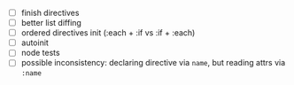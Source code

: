* [ ] finish directives
* [ ] better list diffing
* [ ] ordered directives init (:each + :if vs :if + :each)
* [ ] autoinit
* [ ] node tests
* [ ] possible inconsistency: declaring directive via `name`, but reading attrs via `:name`
